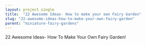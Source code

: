 ```yaml
---
layout: project_single
title:  "22 Awesome Ideas- How to make your own Fairy Garden"
slug: "22-awesome-ideas-how-to-make-your-own-fairy-garden"
parent: "miniature-fairy-gardens"
---
```

22 Awesome Ideas- How To Make Your Own Fairy Garden!